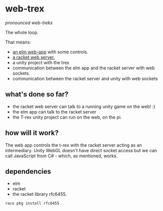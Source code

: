 # web-trex
*pronounced web-treks*

The whole loop.

That means: 
- [an elm web-app](./elm-web-app) with some controls.
- [a racket web server.](./racket-server)
- a unity project with the trex
- communication between the elm app and the racket server with web sockets.
- communication between the racket server and unity with web sockets

## what's done so far?
- the racket web server can talk to a running unity game on the web! :)
- the elm app can talk to the racket server
- the T-rex unity project can run on the web, on the pi.

## how will it work?
The web app controls the t-rex with the racket server acting as an intermediary. Unity WebGL doesn't have direct socket access but we can call JavaScript from C# - which, as mentioned, works. 

## dependencies 
- elm 
- racket
- the racket library rfc6455.
``` bash
raco pkg install rfc6455
```
